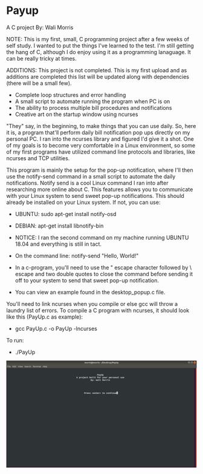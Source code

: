 # Payup

A C project
By: Wali Morris 

NOTE: This is my first, small, C programming project after a few weeks of self study.
I wanted to put the things I've learned to the test. I'm still getting the hang of C,
although I do enjoy using it as a programming lanaguage. It can be really tricky at times. 

ADDITIONS: This project is not completed. This is my first upload and as additions are completed 
this list will be updated along with dependencies (there will be a small few). 
* Complete loop structures and error handling
* A small script to automate running the program when PC is on
* The ability to process multiple bill procedures and notifications
* Creative art on the startup window using ncurses

"They" say, in the beginning, to make things that you can use daily. So, here it is, a 
program that'll perform daily bill notification pop ups directly on  my personal PC. 
I ran into the ncurses library and figured I'd give it a shot. One of my goals is to 
become very comfortable in a Linux environment, so some of my first programs have 
utilized command line protocols and libraries, like ncurses and TCP utilities.

This program is mainly the setup for the pop-up notification, where I'll then use the notify-send 
command in a small script to automate the daily notifications. Notify send is a cool Linux command
I ran into after researching more online about C. This features allows you to communicate with your 
Linux system to send sweet pop-up notifications. This should already be installed on your Linux system. 
If not, you can use: 

* UBUNTU: sudo apt-get install notify-osd
* DEBIAN: apt-get install libnotify-bin
* NOTICE: I ran the second command on my machine running UBUNTU 18.04 and everything is still in tact. 

* On the command line: notify-send "Hello, World!"
* In a c-program, you'll need to use the \" escape character followed by \ escape and two double quotes
to close the command before sending it off to your system to send that sweet pop-up notification. 
* You can view an example found in the desktop_popup.c file.

You'll need to link ncurses when you compile or else gcc will throw a laundry list of errors. 
To compile a C program with ncurses, it should look like this (PayUp.c as example): 
* gcc PayUp.c -o PayUp -lncurses

To run: 
* ./PayUp

![PAYUP!](Notify.png)

 


